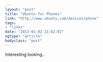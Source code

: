 ```yaml
---
layout: "post"
title: "Ubuntu for Phones"
link: "http://www.ubuntu.com/devices/phone"
tags: 
- "links"
date: "2013-01-02 21:02:02"
ogtype: "article"
bodyclass: "post"
---
```


Interesting looking..